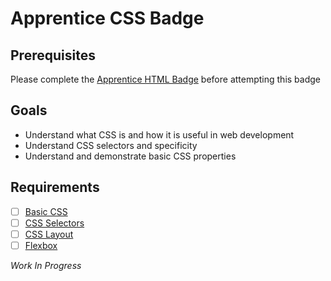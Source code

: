 # Apprentice CSS Badge

## Prerequisites

Please complete the [Apprentice HTML Badge](html.md) before attempting this badge

## Goals

- Understand what CSS is and how it is useful in web development
- Understand CSS selectors and specificity
- Understand and demonstrate basic CSS properties

## Requirements

- [ ] [Basic CSS](css/basics.md)
- [ ] [CSS Selectors](css/selectors.md)
- [ ] [CSS Layout](css/layout.md)
- [ ] [Flexbox](css/flexbox.md)

*Work In Progress*